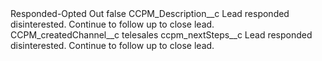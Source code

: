 <?xml version="1.0" encoding="UTF-8"?>
<CustomMetadata xmlns="http://soap.sforce.com/2006/04/metadata" xmlns:xsi="http://www.w3.org/2001/XMLSchema-instance" xmlns:xsd="http://www.w3.org/2001/XMLSchema">
    <label>Responded-Opted Out</label>
    <protected>false</protected>
    <values>
        <field>CCPM_Description__c</field>
        <value xsi:type="xsd:string">Lead responded disinterested. Continue to follow up to close lead.</value>
    </values>
    <values>
        <field>CCPM_createdChannel__c</field>
        <value xsi:type="xsd:string">telesales</value>
    </values>
    <values>
        <field>ccpm_nextSteps__c</field>
        <value xsi:type="xsd:string">Lead responded disinterested. Continue to follow up to close lead.</value>
    </values>
</CustomMetadata>
